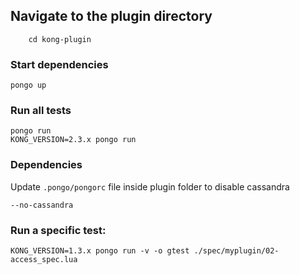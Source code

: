 ## Navigate to the plugin directory


```shell
    cd kong-plugin
```

### Start dependencies

```shell
pongo up
```

### Run all tests

```shell
pongo run
KONG_VERSION=2.3.x pongo run
```

### Dependencies

Update `.pongo/pongorc` file inside plugin folder to disable cassandra

```shell
--no-cassandra
```

### Run a specific test:
```shell
KONG_VERSION=1.3.x pongo run -v -o gtest ./spec/myplugin/02-access_spec.lua
```

